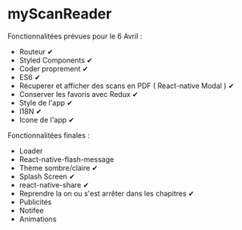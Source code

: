 # myScanReader

Fonctionnalitées prévues pour le 6 Avril :

  - Routeur ✔
  - Styled Components ✔
  - Coder proprement ✔
  - ES6 ✔
  - Récuperer et afficher des scans en PDF ( React-native Modal ) ✔
  - Conserver les favoris avec Redux ✔
  - Style de l'app ✔
  - I18N ✔
  - Icone de l'app ✔

Fonctionnalitées finales :

  - Loader
  - React-native-flash-message
  - Thème sombre/claire ✔
  - Splash Screen ✔
  - react-native-share ✔
  - Reprendre la on ou s'est arrêter dans les chapitres ✔
  - Publicités
  - Notifee
  - Animations
